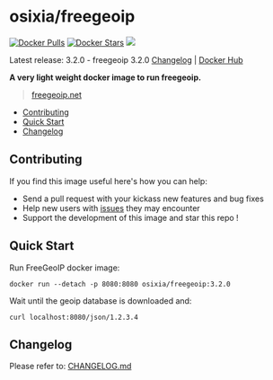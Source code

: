 # osixia/freegeoip

[![Docker Pulls](https://img.shields.io/docker/pulls/osixia/freegeoip.svg)][hub]
[![Docker Stars](https://img.shields.io/docker/stars/osixia/freegeoip.svg)][hub]
[![](https://images.microbadger.com/badges/image/osixia/freegeoip.svg)](http://microbadger.com/images/osixia/freegeoip "Get your own image badge on microbadger.com")

[hub]: https://hub.docker.com/r/osixia/freegeoip/

Latest release: 3.2.0 - freegeoip 3.2.0  [Changelog](CHANGELOG.md) | [Docker Hub](https://hub.docker.com/r/osixia/freegeoip/) 

**A very light weight docker image to run freegeoip.**

> [freegeoip.net](https://freegeoip.net)

- [Contributing](#contributing)
- [Quick Start](#quick-start)
- [Changelog](#changelog)

## Contributing

If you find this image useful here's how you can help:

- Send a pull request with your kickass new features and bug fixes
- Help new users with [issues](https://github.com/osixia/docker-freegeoip/issues) they may encounter
- Support the development of this image and star this repo !

## Quick Start
Run FreeGeoIP docker image:

	docker run --detach -p 8080:8080 osixia/freegeoip:3.2.0

Wait until the geoip database is downloaded and:

	curl localhost:8080/json/1.2.3.4


## Changelog

Please refer to: [CHANGELOG.md](CHANGELOG.md)
